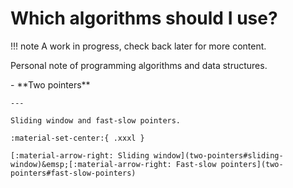 # Which algorithms should I use?

!!! note
    A work in progress, check back later for more content.

Personal note of programming algorithms and data structures.

<div class="grid cards" markdown>
-   **Two pointers**

    ---

    Sliding window and fast-slow pointers.

    :material-set-center:{ .xxxl }

    [:material-arrow-right: Sliding window](two-pointers#sliding-window)&emsp;[:material-arrow-right: Fast-slow pointers](two-pointers#fast-slow-pointers)
</div>
